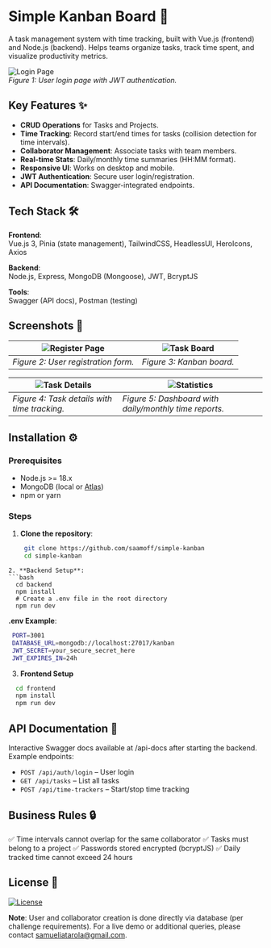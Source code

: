 # Simple Kanban Board 🚀

A task management system with time tracking, built with Vue.js (frontend) and Node.js (backend). Helps teams organize tasks, track time spent, and visualize productivity metrics.

![Login Page](https://prnt.sc/Qn5vfiHDSogK)  
*Figure 1: User login page with JWT authentication.*

## Key Features ✨
- **CRUD Operations** for Tasks and Projects.
- **Time Tracking**: Record start/end times for tasks (collision detection for time intervals).
- **Collaborator Management**: Associate tasks with team members.
- **Real-time Stats**: Daily/monthly time summaries (HH:MM format).
- **Responsive UI**: Works on desktop and mobile.
- **JWT Authentication**: Secure user login/registration.
- **API Documentation**: Swagger-integrated endpoints.

## Tech Stack 🛠️
**Frontend**:  
Vue.js 3, Pinia (state management), TailwindCSS, HeadlessUI, HeroIcons, Axios  

**Backend**:  
Node.js, Express, MongoDB (Mongoose), JWT, BcryptJS  

**Tools**:  
Swagger (API docs), Postman (testing)

## Screenshots 📸
| ![Register Page](https://prnt.sc/zx0LJ_RyWeJn)    | ![Task Board](https://prnt.sc/XRN-gJunCQf6) |
|---------------------------------------------------|---------------------------------------------|
| *Figure 2: User registration form.*               | *Figure 3: Kanban board.*                   |

| ![Task Details](https://prnt.sc/OyzXywWnRbOo)        | ![Statistics](https://prnt.sc/nZFIE0lcWhLy)            |
|------------------------------------------------------|--------------------------------------------------------|
| *Figure 4: Task details with time tracking.*         | *Figure 5: Dashboard with daily/monthly time reports.* |

## Installation ⚙️
### Prerequisites
- Node.js >= 18.x
- MongoDB (local or [Atlas](https://www.mongodb.com/atlas/database))
- npm or yarn

### Steps
1. **Clone the repository**:
   ```bash
    git clone https://github.com/saamoff/simple-kanban
    cd simple-kanban
  ```
2. **Backend Setup**:
  ```bash
    cd backend
    npm install
    # Create a .env file in the root directory
    npm run dev
  ```
  **.env Example**:
  ```bash
   PORT=3001
   DATABASE_URL=mongodb://localhost:27017/kanban
   JWT_SECRET=your_secure_secret_here
   JWT_EXPIRES_IN=24h
  ```
3. **Frontend Setup**
  ```bash
    cd frontend
    npm install
    npm run dev
  ```

## API Documentation 📄

Interactive Swagger docs available at /api-docs after starting the backend.
Example endpoints:

- ``POST /api/auth/login`` – User login
- ``GET /api/tasks`` – List all tasks
- ``POST /api/time-trackers`` – Start/stop time tracking

## Business Rules 🔒
✅ Time intervals cannot overlap for the same collaborator
✅ Tasks must belong to a project
✅ Passwords stored encrypted (bcryptJS)
✅ Daily tracked time cannot exceed 24 hours

## License 📜
[![License](https://img.shields.io/badge/license-MIT-blue.svg)](LICENSE)

**Note**: User and collaborator creation is done directly via database (per challenge requirements).
For a live demo or additional queries, please contact samueliatarola@gmail.com.